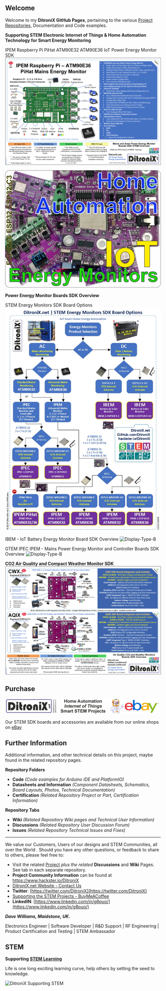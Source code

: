## Welcome

Welcome to my **DitroniX GitHub Pages**, pertaining to the various  [Project Repositories](https://github.com/DitroniX?tab=repositories), Documentation and Code examples.

**Supporting STEM Electronic Internet of Things & Home Automation Technology for Smart Energy Monitoring**

IPEM Raspberry Pi PiHat ATM90E32 ATM90E36 IoT Power Energy Monitor SDK 
![IPEM PiHat - Beta Overview](https://github.com/DitroniX/IPEM-PiHat-IoT-Power-Energy-Monitor/blob/main/Datasheets%20and%20Information/DitroniX.net%20IPEM%20Raspberry%20Pi%20PiHat%20Power%20Energy%20Monitor%20Board%20SDK%20Overview.png)

![Display-Type-B](https://github.com/DitroniX/DitroniX/blob/main/Files/DitroniX.net%20IoT%20Banner%203.jpg?raw=true)

**Power Energy Monitor Boards SDK Overview**

STEM Energy Monitors SDK Board Options
![Display-Type-B](https://github.com/DitroniX/DitroniX/blob/main/Files/DitroniX.net%20STEM%20Energy%20Monitors%20SDK%20Board%20Options.jpg)

IBEM - IoT Battery Energy Monitor Board SDK Overview
![Display-Type-B](https://github.com/DitroniX/IBEM-IoT-Battery-Energy-Monitor/blob/main/Datasheets%20and%20Information/DitroniX.net%20IBEM%20-%20IoT%20Battery%20Energy%20Monitor%20Board%20SDK%20Overview.jpg?raw=true)

GTEM IPEC IPEM - Mains Power Energy Monitor and Controller Boards SDK Overview
![Display-Type-B](https://github.com/DitroniX/DitroniX/blob/main/Files/DitroniX.net%20Power%20Energy%20Monitor%20Boards%20SDK%20Overview.jpg?raw=true)

**CO2 Air Quality and Compact Weather Monitor SDK**
![Display-Type-B](https://github.com/DitroniX/DitroniX/blob/main/Files/DitroniX.net%20AQIX%20Air%20Quality%20CO2%20%20and%20CWX%20Weather%20Monitors%20Overview.png?raw=true)

## **Purchase**
[![Display-Type-B](https://raw.githubusercontent.com/DitroniX/DitroniX/main/Files/DitroniX.net%20STEM%20IoT%20eBay.jpg?raw=true)](https://www.ebay.co.uk/usr/ditronixuk)

Our STEM SDK boards and accessories are available from our online shops on [eBay](https://www.ebay.co.uk/usr/ditronixuk) 

## **Further Information**

Additional information, and other technical details on this project, maybe found in the related repository pages.

**Repository Folders**

 - **Code** *(Code examples for Arduino  IDE and PlatformIO)*
 -  **Datasheets and Information** *(Component Datasheets, Schematics, Board Layouts, Photos, Technical Documentation)*
 - **Certification** *(Related Repository Project or Part, Certification Information)*

**Repository Tabs**

 - **Wiki** *(Related Repository Wiki pages and Technical User Information)*
 - **Discussions** *(Related Repository User Discussion Forum)*
 - **Issues** *(Related Repository Technical Issues and Fixes)*

***

We value our Customers, Users of our designs and STEM Communities, all over the World . Should you have any other questions, or feedback to share to others, please feel free to:

* Visit the related [Project](https://github.com/DitroniX?tab=repositories) *plus the related* **Discussions** and **Wiki** Pages.  See tab in each separate repository.
* **Project Community Information** can be found at https://www.hackster.io/DitroniX
* [DitroniX.net Website - Contact Us](https://ditronix.net/contact/)
* **Twitter**: [https://twitter.com/DitroniX](https://twitter.com/DitroniX)
* [Supporting the STEM Projects - BuyMeACoffee](https://www.buymeacoffee.com/DitroniX)
*  **LinkedIN**: [https://www.linkedin.com/in/g8puo/](https://www.linkedin.com/in/g8puo/)

***Dave Williams, Maidstone, UK.***

Electronics Engineer | Software Developer | R&D Support | RF Engineering | Product Certification and Testing | STEM Ambassador

## STEM

**Supporting [STEM Learning](https://www.stem.org.uk/)**

Life is one long exciting learning curve, help others by setting the seed to knowledge.

![DitroniX Supporting STEM](https://hackster.imgix.net/uploads/attachments/1606838/stem_ambassador_-_100_volunteer_badge_edxfxlrfbc1_bjdqharfoe1_xbqi2KUcri.png?auto=compress%2Cformat&w=540&fit=max)
